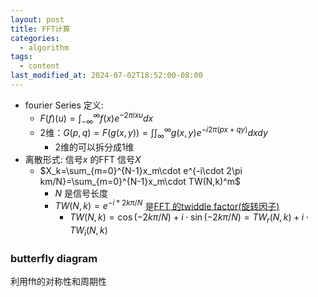 ```yaml
---
layout: post
title: FFT计算
categories:
  - algorithm
tags:
  - content
last_modified_at: 2024-07-02T18:52:00-08:00
---
```

- fourier Series 定义: 
	- $F(f)(u)=\int_{-\infty}^{\infty} f(x)e^{-2\pi i x u} dx$       
	- 2维：$G(p,q)=F(g(x,y)) = \int\int^\infty_\infty g(x,y)e^{-i2\pi(px+qy)}dxdy$  
		- 2维的可以拆分成1维
- 离散形式: 信号$x$ 的FFT 信号$X$ 
	- $X_k=\sum_{m=0}^{N-1}x_m\cdot e^{-i\cdot 2\pi km/N}=\sum_{m=0}^{N-1}x_m\cdot TW(N,k)^m$   
		- $N$ 是信号长度
		- $TW(N,k) = e^{-i*2k\pi/N}$ 是[FFT 的twiddle factor(旋转因子)](https://en.wikipedia.org/wiki/Twiddle_factor#:~:text=A%20twiddle%20factor%2C%20in%20fast,papers%20of%20the%20FFT%20literature.)  
			-  $TW(N,k)=\cos(-2k\pi/N)+i\cdot \sin(-2k\pi/N)=TW_r(N,k)+i\cdot TW_i(N,k)$ 

### butterfly diagram

利用fft的对称性和周期性



